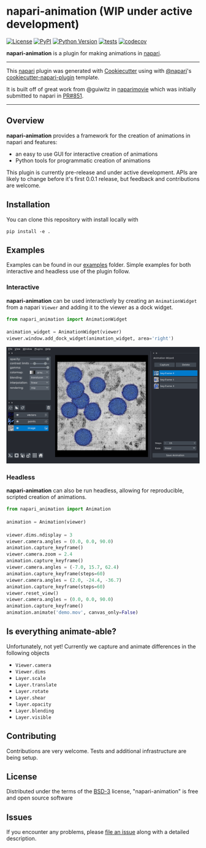 # napari-animation (WIP under active development)

[![License](https://img.shields.io/pypi/l/napari-animation.svg?color=green)](https://github.com/napari/napari-animation/raw/master/LICENSE)
[![PyPI](https://img.shields.io/pypi/v/napari-animation.svg?color=green)](https://pypi.org/project/napari-animation)
[![Python Version](https://img.shields.io/pypi/pyversions/napari-animation.svg?color=green)](https://python.org)
[![tests](https://github.com/sofroniewn/napari-animation/workflows/tests/badge.svg)](https://github.com/sofroniewn/napari-animation/actions)
[![codecov](https://codecov.io/gh/sofroniewn/napari-animation/branch/master/graph/badge.svg)](https://codecov.io/gh/sofroniewn/napari-animation)

**napari-animation** is a plugin for making animations in [napari].

----------------------------------

This [napari] plugin was generated with [Cookiecutter] using with [@napari]'s [cookiecutter-napari-plugin] template.

It is built off of great work from @guiwitz in [naparimovie](https://github.com/guiwitz/naparimovie) which was initially submitted to napari in [PR#851](https://github.com/napari/napari/pull/780).

----------------------------------
## Overview

**napari-animation** provides a framework for the creation of animations in napari and features:
- an easy to use GUI for interactive creation of animations
- Python tools for programmatic creation of animations

This plugin is currently pre-release and under active development. APIs are likely to change before it's first 0.0.1 release,
but feedback and contributions are welcome.

## Installation

You can clone this repository with install locally with

    pip install -e .

## Examples
Examples can be found in our [examples](examples) folder. Simple examples for both interactive and headless 
use of the plugin follow.

### Interactive
**napari-animation** can be used interactively by creating an `AnimationWidget` from a napari `Viewer` and adding it to
the viewer as a dock widget.

```python
from napari_animation import AnimationWidget

animation_widget = AnimationWidget(viewer)
viewer.window.add_dock_widget(animation_widget, area='right')
```

![AnimationWidget image](resources/screenshot-animation-widget.png)

### Headless
**napari-animation** can also be run headless, allowing for reproducible, scripted creation of animations.

```python
from napari_animation import Animation

animation = Animation(viewer)

viewer.dims.ndisplay = 3
viewer.camera.angles = (0.0, 0.0, 90.0)
animation.capture_keyframe()
viewer.camera.zoom = 2.4
animation.capture_keyframe()
viewer.camera.angles = (-7.0, 15.7, 62.4)
animation.capture_keyframe(steps=60)
viewer.camera.angles = (2.0, -24.4, -36.7)
animation.capture_keyframe(steps=60)
viewer.reset_view()
viewer.camera.angles = (0.0, 0.0, 90.0)
animation.capture_keyframe()
animation.animate('demo.mov', canvas_only=False)
```

## Is everything animate-able?

Unfortunately, not yet! Currently we capture and animate differences in the following 
objects

- `Viewer.camera`
- `Viewer.dims`
- `Layer.scale`
- `Layer.translate`
- `Layer.rotate`
- `Layer.shear`
- `layer.opacity`
- `Layer.blending`
- `Layer.visible`


## Contributing

Contributions are very welcome. Tests and additional infrastructure are being setup.

## License

Distributed under the terms of the [BSD-3] license,
"napari-animation" is free and open source software

## Issues

If you encounter any problems, please [file an issue] along with a detailed description.

[napari]: https://github.com/napari/napari
[Cookiecutter]: https://github.com/audreyr/cookiecutter
[@napari]: https://github.com/napari
[BSD-3]: http://opensource.org/licenses/BSD-3-Clause
[cookiecutter-napari-plugin]: https://github.com/napari/cookiecutter-napari-plugin
[file an issue]: https://github.com/sofroniewn/napari-animation/issues
[napari]: https://github.com/napari/napari
[tox]: https://tox.readthedocs.io/en/latest/
[pip]: https://pypi.org/project/pip/
[PyPI]: https://pypi.org/
